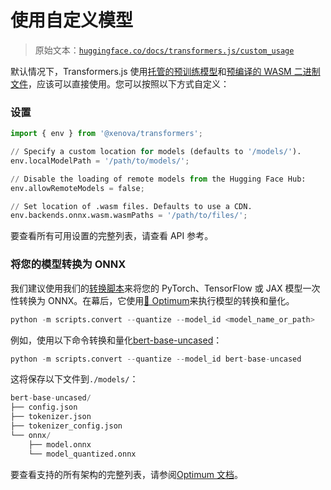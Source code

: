 # 使用自定义模型

> 原始文本：[`huggingface.co/docs/transformers.js/custom_usage`](https://huggingface.co/docs/transformers.js/custom_usage)

默认情况下，Transformers.js 使用[托管的预训练模型](https://huggingface.co/models?library=transformers.js)和[预编译的 WASM 二进制文件](https://cdn.jsdelivr.net/npm/@xenova/transformers@2.15.0/dist/)，应该可以直接使用。您可以按照以下方式自定义：

### 设置

```py
import { env } from '@xenova/transformers';

// Specify a custom location for models (defaults to '/models/').
env.localModelPath = '/path/to/models/';

// Disable the loading of remote models from the Hugging Face Hub:
env.allowRemoteModels = false;

// Set location of .wasm files. Defaults to use a CDN.
env.backends.onnx.wasm.wasmPaths = '/path/to/files/';
```

要查看所有可用设置的完整列表，请查看 API 参考。

### 将您的模型转换为 ONNX

我们建议使用我们的[转换脚本](https://github.com/xenova/transformers.js/blob/main/scripts/convert.py)来将您的 PyTorch、TensorFlow 或 JAX 模型一次性转换为 ONNX。在幕后，它使用[🤗 Optimum](https://huggingface.co/docs/optimum)来执行模型的转换和量化。

```py
python -m scripts.convert --quantize --model_id <model_name_or_path>
```

例如，使用以下命令转换和量化[bert-base-uncased](https://huggingface.co/bert-base-uncased)：

```py
python -m scripts.convert --quantize --model_id bert-base-uncased
```

这将保存以下文件到`./models/`：

```py
bert-base-uncased/
├── config.json
├── tokenizer.json
├── tokenizer_config.json
└── onnx/
    ├── model.onnx
    └── model_quantized.onnx
```

要查看支持的所有架构的完整列表，请参阅[Optimum 文档](https://huggingface.co/docs/optimum/main/en/exporters/onnx/overview)。
